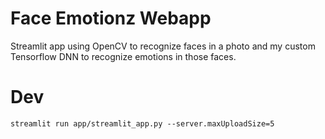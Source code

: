 # Face Emotionz Webapp 

Streamlit app using OpenCV to recognize faces in a photo and my custom Tensorflow DNN to recognize emotions in those faces. 

# Dev

```
streamlit run app/streamlit_app.py --server.maxUploadSize=5
```

